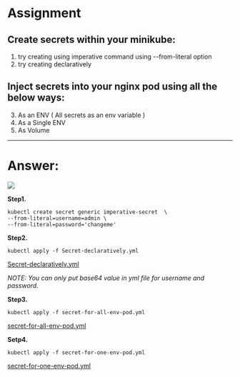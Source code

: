 # Assignment 

## Create secrets within your minikube:
1. try creating using imperative command using --from-literal option
2. try creating declaratively

## Inject secrets into your nginx pod using all the below ways:
3. As an ENV ( All secrets as an env variable )
4. As a Single ENV
5. As Volume

---

# Answer:

![](https://media.giphy.com/media/3NtY188QaxDdC/giphy.gif)

__Step1.__

    kubectl create secret generic imperative-secret  \
    --from-literal=username=admin \ 
    --from-literal=password='changeme'
 
__Step2.__

    kubectl apply -f Secret-declaratively.yml

[Secret-declaratively.yml](https://github.com/HOLAPH/Kubernetes-secret/blob/main/Secret-declaratively.yml)

*NOTE: You can only put base64 value in yml file for username and password.*



__Step3.__

    kubectl apply -f secret-for-all-env-pod.yml
[secret-for-all-env-pod.yml](https://github.com/HOLAPH/Kubernetes-secret/blob/main/secret-for-all-env-pod.yml)

__Setp4.__

    kubectl apply -f secret-for-one-env-pod.yml
[secret-for-one-env-pod.yml](https://github.com/HOLAPH/Kubernetes-secret/blob/main/secret-for-one-env-pod.yml)